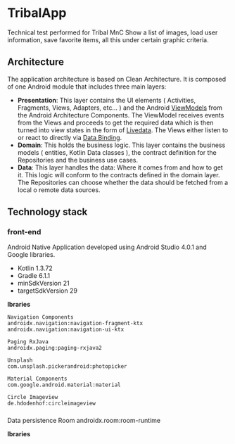 # TribalApp
Technical test performed for Tribal MnC
Show a list of images, load user information, save favorite items, all this under certain graphic criteria.

## Architecture

The application architecture is based on Clean Architecture. It is composed of one Android module that includes three main layers:

* **Presentation**: This layer contains the UI elements ( Activities, Fragments, Views, Adapters, etc... ) and the Android [ViewModels](https://developer.android.com/topic/libraries/architecture/viewmodel) from the Android Architecture Components. The ViewModel receives events from the Views and proceeds to get the required data which is then turned into view states in the form of [Livedata](https://developer.android.com/topic/libraries/architecture/livedata). The Views either listen to or react to directly via [Data Binding](https://developer.android.com/topic/libraries/data-binding).
* **Domain**: This holds the business logic. This layer contains the business models ( entities, Kotlin Data classes ), the contract definition for the Repositories and the business use cases.   
* **Data**: This layer handles the data: Where it comes from and how to get it. This logic will conform to the contracts defined in the domain layer. The Repositories can choose whether the data should be fetched from a local o remote data sources. 

## Technology stack


### front-end

Android Native Application developed using Android Studio 4.0.1 and Google libraries.

* Kotlin 1.3.72
* Gradle 6.1.1
* minSdkVersion 21
* targetSdkVersion 29  

**lbraries**

```
Navigation Components
androidx.navigation:navigation-fragment-ktx
androidx.navigation:navigation-ui-ktx
    
Paging RxJava
androidx.paging:paging-rxjava2

Unsplash
com.unsplash.pickerandroid:photopicker

Material Components
com.google.android.material:material

Circle Imageview
de.hdodenhof:circleimageview
```

### 
Data persistence
Room
androidx.room:room-runtime

**lbraries**

```

